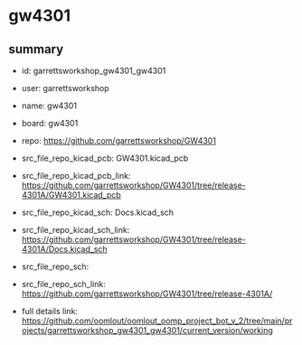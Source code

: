 # gw4301
 
## summary 
* id: garrettsworkshop_gw4301_gw4301
* user: garrettsworkshop
* name: gw4301
* board: gw4301
* repo: https://github.com/garrettsworkshop/GW4301
* src_file_repo_kicad_pcb: GW4301.kicad_pcb
* src_file_repo_kicad_pcb_link: https://github.com/garrettsworkshop/GW4301/tree/release-4301A/GW4301.kicad_pcb
* src_file_repo_kicad_sch: Docs.kicad_sch
* src_file_repo_kicad_sch_link: https://github.com/garrettsworkshop/GW4301/tree/release-4301A/Docs.kicad_sch

* src_file_repo_sch: 
* src_file_repo_sch_link: https://github.com/garrettsworkshop/GW4301/tree/release-4301A/
* full details link: https://github.com/oomlout/oomlout_oomp_project_bot_v_2/tree/main/projects/garrettsworkshop_gw4301_gw4301/current_version/working  






